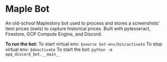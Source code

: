 # Maple Bot

An old-school Maplestory bot used to process and stores a screenshots’ item prices (owls) to capture historical prices. Built with pytesseract, Firestore, GCP Compute Engine, and Discord.

**To run the bot:**
To start virtual env: ``$source bot-env/bin/activate``
To stop virtual env: ``$deactivate``
To start the bot: ``python -m apq_discord_bot.__main__``
